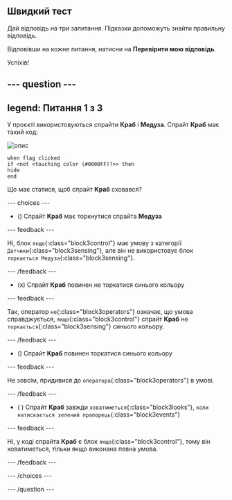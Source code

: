 ## Швидкий тест

Дай відповідь на три запитання. Підказки допоможуть знайти правильну відповідь.

Відповівши на кожне питання, натисни на **Перевірити мою відповідь**.

Успіхів!

--- question ---
---
legend: Питання 1 з 3
---

У проєкті використовуються спрайти **Краб** і **Медуза**. Спрайт **Краб** має такий код:

![опис](images/crab-icon.png)

```blocks3
when flag clicked
if <not <touching color (#0000FF)?>> then
hide
end
```

Що має статися, щоб спрайт **Краб** сховався?

--- choices ---

- () Спрайт **Краб** має торкнутися спрайта **Медуза**

 --- feedback ---

 Ні, блок `якщо`{:class="block3control"} має умову з категорії `Датчики`{:class="block3sensing"}, але він не використовує блок `торкається Медуза`{:class="block3sensing"}.

 --- /feedback ---

- (x) Спрайт **Краб** повинен не торкатися синього кольору

 --- feedback ---

Так, оператор `не`{:class="block3operators"} означає, що умова справджується, `якщо`{:class="block3control"} спрайт **Краб** не `торкається`{:class="block3sensing"} синього кольору.

 --- /feedback ---

- () Спрайт **Краб** повинен торкатися синього кольору

 --- feedback ---

 Не зовсім, придивися до `оператора`{:class="block3operators"} в умові.

 --- /feedback ---

- ( ) Спрайт **Краб** завжди `ховатиметься`{:class="block3looks"}, `коли натискається зелений прапорець`{:class="block3events"}

 --- feedback ---

 Ні, у коді спрайта **Краб** є блок `якщо`{:class="block3control"}, тому він ховатиметься, тільки якщо виконана певна умова.

 --- /feedback ---

--- /choices ---

--- /question ---
